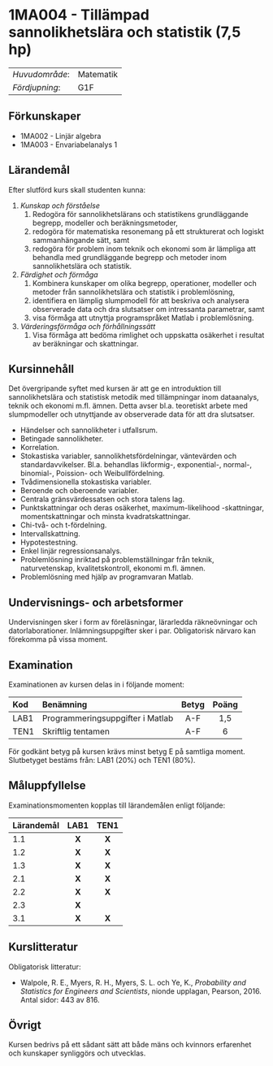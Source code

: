 # 1MA004 - Tillämpad sannolikhetslära och statistik (7,5 hp)

|     |     |
| --- | --- | 
| *Huvudområde*: | Matematik | 
| *Fördjupning*: | G1F | 

## Förkunskaper

- 1MA002 - Linjär algebra
- 1MA003 - Envariabelanalys 1

## Lärandemål

Efter slutförd kurs skall studenten kunna:

1. *Kunskap och förståelse*
    1. Redogöra för sannolikhetslärans och statistikens grundläggande begrepp, modeller och beräkningsmetoder,
    2. redogöra för matematiska resonemang på ett strukturerat och logiskt sammanhängande sätt, samt
    3. redogöra för problem inom teknik och ekonomi som är lämpliga att behandla med grundläggande begrepp och metoder inom sannolikhetslära och statistik.
2. *Färdighet och förmåga*
    1. Kombinera kunskaper om olika begrepp, operationer, modeller och metoder från sannolikhetslära och statistik i problemlösning,
    2. identifiera en lämplig slumpmodell för att beskriva och analysera observerade data och dra slutsatser om intressanta parametrar, samt
    3. visa förmåga att utnyttja programspråket Matlab i problemlösning.
3. *Värderingsförmåga och förhållningssätt*
    1. Visa förmåga att bedöma rimlighet och uppskatta osäkerhet i resultat av beräkningar och skattningar. 

## Kursinnehåll

Det övergripande syftet med kursen är att ge en introduktion till sannolikhetslära och statistisk metodik med tillämpningar inom dataanalys, teknik och ekonomi m.fl. ämnen. Detta avser bl.a. teoretiskt arbete med slumpmodeller och utnyttjande av observerade data för att dra slutsatser.

- Händelser och sannolikheter i utfallsrum. 
- Betingade sannolikheter. 
- Korrelation. 
- Stokastiska variabler, sannolikhetsfördelningar, väntevärden och standardavvikelser. Bl.a. behandlas likformig-, exponential-, normal-, binomial-, Poission- och Weibullfördelning. 
- Tvådimensionella stokastiska variabler. 
- Beroende och oberoende variabler. 
- Centrala gränsvärdessatsen och stora talens lag.
- Punktskattningar och deras osäkerhet, maximum-likelihood -skattningar, momentskattningar och minsta kvadratskattningar. 
- Chi-två- och t-fördelning. 
- Intervallskattning. 
- Hypotestestning. 
- Enkel linjär regressionsanalys. 
- Problemlösning inriktad på problemställningar från teknik, naturvetenskap, kvalitetskontroll, ekonomi m.fl. ämnen.
- Problemlösning med hjälp av programvaran Matlab.

## Undervisnings- och arbetsformer

Undervisningen sker i form av föreläsningar, lärarledda räkneövningar och datorlaborationer. Inlämningsuppgifter sker i par. Obligatorisk närvaro kan förekomma på vissa moment.

## Examination
 
Examinationen av kursen delas in i följande moment:

| Kod  | Benämning                        | Betyg | Poäng |  
| :--- | :------------------------        | :---: | :---: |  
| LAB1 | Programmeringsuppgifter i Matlab | A-F   | 1,5   |  
| TEN1 | Skriftlig tentamen               | A-F   | 6     |  

För godkänt betyg på kursen krävs minst betyg E på samtliga moment. Slutbetyget bestäms från: LAB1 (20%) och TEN1 (80%).

## Måluppfyllelse

Examinationsmomenten kopplas till lärandemålen enligt följande:

| Lärandemål | LAB1  | TEN1  |  
| :--------- | :---: | :---: |  
| 1.1        | **X** | **X** |  
| 1.2        | **X** | **X** |  
| 1.3        | **X** | **X** |  
| 2.1        | **X** | **X** |  
| 2.2        | **X** | **X** |  
| 2.3        | **X** |       |  
| 3.1        | **X** | **X** |  

## Kurslitteratur

Obligatorisk litteratur: 

- Walpole, R. E., Myers, R. H., Myers, S. L. och Ye, K., *Probability and Statistics for Engineers and Scientists*, nionde upplagan, Pearson, 2016. Antal sidor: 443 av 816.

## Övrigt

Kursen bedrivs på ett sådant sätt att både mäns och kvinnors erfarenhet och kunskaper synliggörs och utvecklas.
